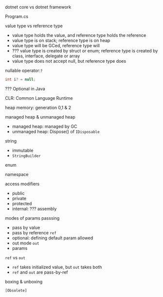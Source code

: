 dotnet core vs dotnet framework

Program.cs

value type vs reference type
- value type holds the value, and reference type holds the reference
- value type is on stack; reference type is on heap
- value type will be GCed, reference type will
- ??? value type is created by struct or enum; reference type is created by class, interface, delegate or array
- value type does not accept null, but reference type does

nullable operator:`?`
```C#
int i? = null;
```
??? Optional in Java

CLR: Common Language Runtime

heap memory: generation 0,1 & 2

managed heap & unmanaged heap
- managed heap: managed by GC
- unmanaged heap: Dispose() of `IDisposable`


string
- immutable
- `StringBuilder`

enum

namespace

access modifiers
- public
- private
- protected
- internal: ??? assembly

modes of params passsing
- pass by value
- pass by reference `ref`
- optional: defining default param allowed
- out mode `out`
- params

`ref` vs `out`
- `ref` takes initialized value, but `out` takes both
- `ref` and `out` are pass-by-ref

boxing & unboxing

`[Obsolete]`